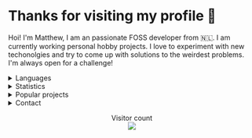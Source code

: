 <h1>Thanks for visiting my profile 👋</h1>

Hoi! I'm Matthew, I am an passionate FOSS developer from 🇳🇱. I am currently working personal hobby projects. I love to experiment with new techonolgies and try to come up with solutions to the weirdest problems. I'm always open for a challenge!
<br/>
<details>
      <summary> Languages </summary>
Here are the languages I know/am learning:
<br>
- C
<br>
- Python
<br>
- Rust
<br>
- JavaScript/TypeScript
<br>
- A bit of go
<br>
- A bit of .NET
<br>
- A bit of Java
<br> 
- Basics of x86 and RISC-V assembly
<br />
<br />
</details>
<details>
      <summary> Statistics </summary>
<br/>
  <img align="center" src="https://github-readme-stats.vercel.app/api?username=AltF02&show_icons=true&include_all_commits=true&theme=dracula" alt="AltF02's github stats" />
      <br />
  <img align="center" src="https://github-readme-stats.vercel.app/api/top-langs/?username=AltF02&layout=compact&theme=dracula" />
  <br />
  <!--START_SECTION:waka-->
**🐱 My GitHub Data** 

> 🏆 149 Contributions in the Year 2022
 > 
> 📦 165.1 kB Used in GitHub's Storage 
 > 
> 💼 Opted to Hire
 > 
> 📜 57 Public Repositories 
 > 
> 🔑 19 Private Repositories  
 > 
**I Mostly Code in Rust** 

```text
Rust                     23 repos            ████████░░░░░░░░░░░░░░░░░   33.82% 
Python                   20 repos            ███████░░░░░░░░░░░░░░░░░░   29.41% 
JavaScript               8 repos             ███░░░░░░░░░░░░░░░░░░░░░░   11.76% 
TypeScript               4 repos             █░░░░░░░░░░░░░░░░░░░░░░░░   5.88% 
Vue                      3 repos             █░░░░░░░░░░░░░░░░░░░░░░░░   4.41%

```



 Last Updated on 08/05/2022 05:05:23 UTC
<!--END_SECTION:waka-->
  </details>
  <details>
      <summary> Popular projects</summary>
  <a href="https://github.com/AltF02/x11-rs">
  <img align="center" src="https://github-readme-stats.vercel.app/api/pin/?username=AltF02&repo=X11-rs&theme=dracula" /> 
  </a>
  </details>
<details>
      <summary> Contact </summary>
<br/>
My contact details are available on <a href="https://altf2.dev">my site</a>
<br/>
</details>
  <p align="center"> 
  Visitor count<br>
  <img src="https://profile-counter.glitch.me/AltF02/count.svg" />
</p>


